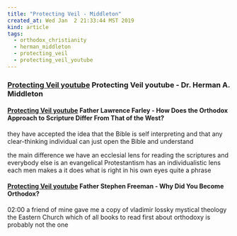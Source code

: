 ```yaml
---
title: "Protecting Veil - Middleton"
created_at: Wed Jan  2 21:33:44 MST 2019
kind: article
tags:
  - orthodox_christianity
  - herman_middleton
  - protecting_veil
  - protecting_veil_youtube
---
```


<h3>
  <a href="https://www.youtube.com/channel/UCKEgv7ANtYspL8zS_bm5OFQ" target="_blank">Protecting Veil youtube</a>
  Protecting Veil youtube - Dr. Herman A. Middleton
</h3>

<h4>
  <a href="https://www.youtube.com/watch?v=pC9HcOZcU4Y" target="_blank">Protecting Veil youtube</a>
  Father Lawrence Farley - How Does the Orthodox Approach to Scripture Differ From That of the West?
</h4>

they have accepted the idea that the Bible is self interpreting
and that any clear-thinking individual can just open the Bible and
understand

the main difference we have an ecclesial lens for reading the scriptures
and everybody else is an evangelical Protestantism has an individualistic
lens each men makes a it does what is right in his own eyes quite a phrase

<h4>
  <a href="https://www.youtube.com/watch?v=8FDfIApLAN8" target="_blank">Protecting Veil youtube</a>
  Father Stephen Freeman - Why Did You Become Orthodox?
</h4>

02:00 a friend of mine gave me a copy of vladimir lossky mystical theology
the Eastern Church which of all books to read first about orthodoxy is
probably not the one

<!--
html boilerplate fragments
<a href="" target="_blank"></a>
<a name=""></a>
<img src="" width="400px">
<ul>
  <li></li>
  <li><a href="" target="_blank"></a></li>
</ul>
<pre>
</pre>
<p style="margin-bottom: 2em;"></p>
<hr style="border: 0; height: 3px; background: #333; background-image: linear-gradient(to right, #ccc, #333, #ccc);">
<pre><code>
</code></pre>
<math xmlns='http://www.w3.org/1998/Math/MathML' display='block'>
</math>
:-->
